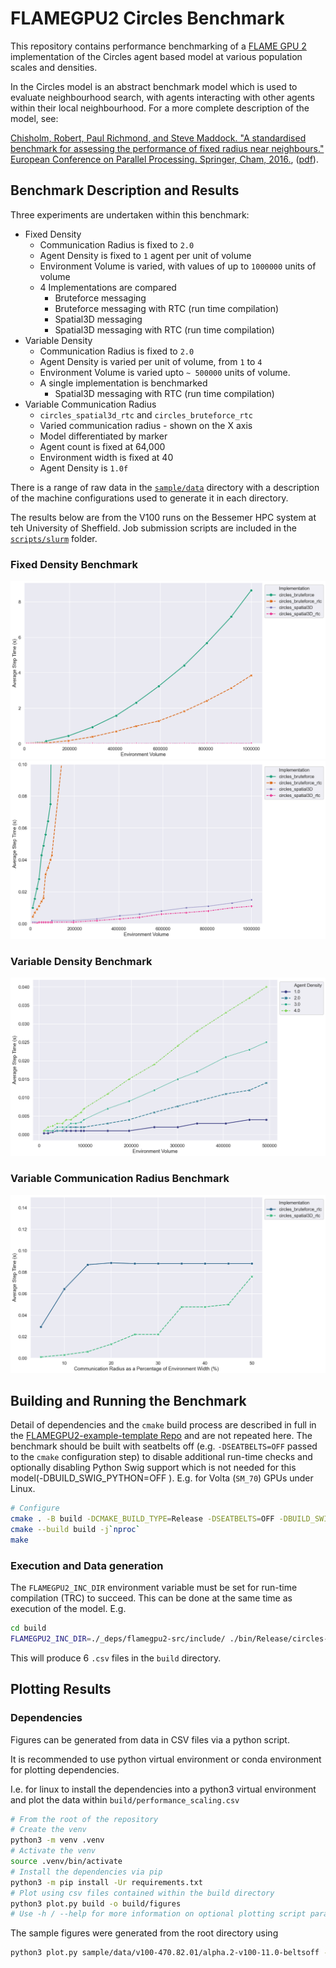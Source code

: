# FLAMEGPU2 Circles Benchmark

This repository contains performance benchmarking of a [FLAME GPU 2](https://github.com/FLAMEGPU/FLAMEGPU2) implementation of the Circles agent based model at various population scales and densities.

In the Circles model is an abstract benchmark model which is used to evaluate neighbourhood search, with agents interacting with other agents within their local neighbourhood.
For a more complete description of the model, see:

[Chisholm, Robert, Paul Richmond, and Steve Maddock. "A standardised benchmark for assessing the performance of fixed radius near neighbours." European Conference on Parallel Processing. Springer, Cham, 2016.](https://doi.org/10.1007/978-3-319-58943-5_25), ([pdf](https://eprints.whiterose.ac.uk/104079/1/paper.pdf)).

## Benchmark Description and Results

Three experiments are undertaken within this benchmark:

+ Fixed Density
    + Communication Radius is fixed to `2.0`
    + Agent Density is fixed to `1` agent per unit of volume 
    + Environment Volume is varied, with values of up to `1000000` units of volume
    + 4 Implementations are compared
        + Bruteforce messaging 
        + Bruteforce messaging with RTC (run time compilation)
        + Spatial3D messaging 
        + Spatial3D messaging with RTC (run time compilation) 
+ Variable Density
    + Communication Radius is fixed to `2.0`
    + Agent Density is varied per unit of volume, from `1` to `4`
    + Environment Volume is varied upto `~ 500000` units of volume.
    + A single implementation is benchmarked
        + Spatial3D messaging with RTC (run time compilation)
+ Variable Communication Radius
    + `circles_spatial3d_rtc` and `circles_bruteforce_rtc`
    + Varied communication radius - shown on the X axis
    + Model differentiated by marker
    + Agent count is fixed at 64,000
    + Environment width is fixed at 40
    + Agent Density is `1.0f`

There is a range of raw data in the [`sample/data`](sample/data) directory with a description of the machine configurations used to generate it in each directory.

The results below are from the V100 runs on the Bessemer HPC system at teh University of Sheffield. Job submission scripts are included in the [`scripts/slurm`]() folder.

### Fixed Density Benchmark

[![Fixed Density Benchmark](sample/figures/v100-470.82.01/alpha.2-v100-11.0-beltsoff/fixed-density--volume--step-s--model--all.png)](sample/figures/v100-470.82.01/alpha.2-v100-11.0-beltsoff/fixed-density--volume--step-s--model--all.png)
[![Fixed Density Benchmark Zoomed](sample/figures/v100-470.82.01/alpha.2-v100-11.0-beltsoff/fixed-density--volume--step-s--model--zoomed.png)](sample/figures/v100-470.82.01/alpha.2-v100-11.0-beltsoff/fixed-density--volume--step-s--model--zoomed.png)

### Variable Density Benchmark
[![variable-density volume](sample/figures/v100-470.82.01/alpha.2-v100-11.0-beltsoff/variable-density--volume--step-s--density--3drtc.png)](sample/figures/v100-470.82.01/alpha.2-v100-11.0-beltsoff/variable-density--volume--step-s--density--3drtc.png)

### Variable Communication Radius Benchmark
[![Variable Communication Radius Benchmark](sample/figures/v100-470.82.01/alpha.2-v100-11.0-beltsoff/comm-radius--lineplot-spatial3D-bruteforce-rtc-only.png)](sample/figures/v100-470.82.01/alpha.2-v100-11.0-beltsoff/comm-radius--lineplot-spatial3D-bruteforce-rtc-only.png)

## Building and Running the Benchmark

Detail of dependencies and the `cmake` build process are described in full in the [FLAMEGPU2-example-template Repo](https://github.com/FLAMEGPU/FLAMEGPU2-example-template) and are not repeated here. The benchmark should be built with seatbelts off (e.g. `-DSEATBELTS=OFF` passed to the `cmake` configuration step) to disable additional run-time checks and optionally disabling Python Swig support which is not needed for this model(-DBUILD_SWIG_PYTHON=OFF ). E.g. for Volta (`SM_70`) GPUs under Linux.

```bash
# Configure 
cmake . -B build -DCMAKE_BUILD_TYPE=Release -DSEATBELTS=OFF -DBUILD_SWIG_PYTHON=OFF -DCUDA_ARCH=70
cmake --build build -j`nproc` 
make
```

### Execution and Data generation

The `FLAMEGPU2_INC_DIR` environment variable must be set for run-time compilation (TRC) to succeed. This can be done at the same time as execution of the model. E.g. 

```bash
cd build
FLAMEGPU2_INC_DIR=./_deps/flamegpu2-src/include/ ./bin/Release/circles-benchmarking 
```

This will produce 6 `.csv` files in the `build` directory.

## Plotting Results

### Dependencies


Figures can be generated from data in CSV files via a python script.

It is recommended to use python virtual environment or conda environment for plotting dependencies.

I.e. for linux to install the dependencies into a python3 virtual environment and plot the data within `build/performance_scaling.csv`

```bash
# From the root of the repository
# Create the venv
python3 -m venv .venv
# Activate the venv
source .venv/bin/activate
# Install the dependencies via pip
python3 -m pip install -Ur requirements.txt
# Plot using csv files contained within the build directory
python3 plot.py build -o build/figures
# Use -h / --help for more information on optional plotting script parameters.
```

The sample figures were generated from the root directory using

```bash
python3 plot.py sample/data/v100-470.82.01/alpha.2-v100-11.0-beltsoff -o sample/data-figures/v100-470.82.01/alpha.2-v100-11.0-beltsoff
```
